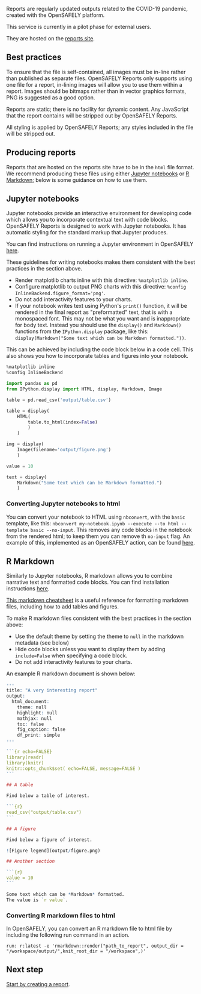 Reports are regularly updated outputs related to the COVID-19 pandemic, created with the OpenSAFELY platform.

This service is currently in a pilot phase for external users.

They are hosted on the [reports site](https://reports.opensafely.org).

## Best practices
To ensure that the file is self-contained, all images must be in-line rather than published as separate files.
OpenSAFELY Reports only supports using one file for a report, in-lining images will allow you to use them within a report.
Images should be bitmaps rather than in vector graphics formats, PNG is suggested as a good option.

Reports are static; there is no facility for dynamic content.
Any JavaScript that the report contains will be stripped out by OpenSAFELY Reports.

All styling is applied by OpenSAFELY Reports; any styles included in the file will be stripped out.

## Producing reports

Reports that are hosted on the reports site have to be in the `html` file format. We recommend producing these files using either [Jupyter notebooks](https://jupyter.org/) or [R Markdown](https://rmarkdown.rstudio.com/index.html); below is some guidance on how to use them.
## Jupyter notebooks

Jupyter notebooks provide an interactive environment for developing code which allows you to incorporate contextual text with code blocks. OpenSAFELY Reports is designed to work with Jupyter notebooks. It has automatic styling for the standard markup that Jupyter produces.

You can find instructions on running a Jupyter environment in OpenSAFELY [here](
https://docs.opensafely.org/opensafely-cli/#jupyter-running-jupyterlab).

These guidelines for writing notebooks makes them consistent with the best practices in the section above.

* Render matplotlib charts inline with this directive: `%matplotlib inline`.
* Configure matplotlib to output PNG charts with this directive: `%config InlineBackend.figure_format='png'`.
* Do not add interactivity features to your charts.
* If your notebook writes text using Python's `print()` function, it will be rendered in the final report as "preformatted" text, that is with a monospaced font. This may not be what you want and is inappropriate for body text. Instead you should use the `display()` and `Markdown()` functions from the `IPython.display` package, like this: `display(Markdown("Some text which can be Markdown formatted."))`.

This can be achieved by including the code block below in a code cell. This also shows you how to incorporate tables and figures into your notebook.

```python
%matplotlib inline
%config InlineBackend

import pandas as pd
from IPython.display import HTML, display, Markdown, Image

table = pd.read_csv('output/table.csv')

table = display(
    HTML(
        table.to_html(index=False)
        )
    )

img = display(
    Image(filename='output/figure.png')
    )

value = 10

text = display(
    Markdown("Some text which can be Markdown formatted.")
    )
```
### Converting Jupyter notebooks to html

You can convert your notebook to HTML using `nbconvert`, with the `basic` template, like this: `nbconvert my-notebook.ipynb --execute --to html --template basic --no-input`. This removes any code blocks in the notebook from the rendered html; to keep them you can remove th `no-input` flag. An example of this, implemented as an OpenSAFELY action, can be found [here](https://github.com/opensafely/mechanical-valve-anticoag/blob/1f158504ba5a74470b11c8d73311fb2859d67cb7/project.yaml#L53-L63).

## R Markdown

Similarly to Jupyter notebooks, R markdown allows you to combine narrative text and formatted code blocks. You can find installation instructions [here](https://rmarkdown.rstudio.com/lesson-1.html#installation).

[This markdown cheatsheet](https://github.com/adam-p/markdown-here/wiki/Markdown-Cheatsheet) is a useful reference for formatting markdown files, including how to add tables and figures.

To make R markdown files consistent with the best practices in the section above:

* Use the default theme by setting the theme to `null` in the markdown metadata (see below)
* Hide code blocks unless you want to display them by adding `include=False` when specifying a code block.
* Do not add interactivity features to your charts.

An example R markdown document is shown below:

````R
---
title: "A very interesting report"
output: 
  html_document:
    theme: null
    highlight: null
    mathjax: null
    toc: false
    fig_caption: false
    df_print: simple
---

```{r echo=FALSE}
library(readr)
library(knitr)
knitr::opts_chunk$set( echo=FALSE, message=FALSE )
```

## A table

Find below a table of interest.

```{r}
read_csv("output/table.csv")
```

## A figure

Find below a figure of interest.

![Figure legend](output/figure.png)

## Another section

```{r}
value = 10
```

Some text which can be *Markdown* formatted.
The value is `r value`.

````

### Converting R markdown files to html

In OpenSAFELY, you can convert an R markdown file to html file by including the following run command in an action.

```
run: r:latest -e 'rmarkdown::render("path_to_report", output_dir = "/workspace/output/",knit_root_dir = "/workspace",)'    
```

## Next step
[Start by creating a report](./create-a-draft.md).
